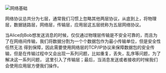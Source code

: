 ![网络基础](https://github.com/ljcan/jqBlogs/blob/master/%E7%BD%91%E7%BB%9C%E5%9F%BA%E7%A1%80.png)

网络协议总共分为七层，通常我们习惯上忽略其他两层协议，从底到上，将物理层，数据链路层，网络层，传输层，应用层这五层统称为五层网络协议。

当Alice向Bob想发送消息的时候，仅仅通过物理层传输是不安全可靠的，而且为了在网络间传输，我们将数据分割为一个个数据包作为最小传输单位，但是安全性任然无法
得到保障，因此需要使用网络层的TCP/IP协议来保障数据包的安全传输，但是在传输过程中又会出现一系列问题，比如重复，丢失，乱序等问题，为了解决这一系列问题，
这里引入了传输层；最后，当消息发送或者接收的时候我们会使用应用层方便我们操作。

